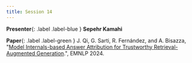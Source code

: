 ```yaml
---
title: Session 14
---
```


**Presenter**{: .label .label-blue } **Sepehr Kamahi**

**Paper**{: .label .label-green } J. Qi, G. Sarti, R. Fernández, and A. Bisazza, "[Model Internals-based Answer Attribution for Trustworthy Retrieval-Augmented Generation](https://arxiv.org/abs/2406.13663).", EMNLP 2024.

<div id="32480880253"><script type="text/JavaScript" src="https://www.aparat.com/embed/ddlc830?data[rnddiv]=32480880253&data[responsive]=yes&titleShow=true"></script></div>